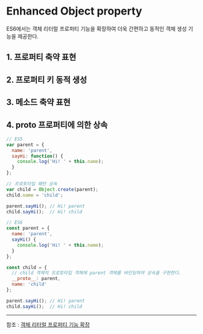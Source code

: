 
# Enhanced Object property
ES6에서는 객체 리터럴 프로퍼티 기능을 확장하여 더욱 간편하고 동적인 객체 생성 기능을 제공한다.  

## 1. 프로퍼티 축약 표현

## 2. 프로퍼티 키 동적 생성

## 3. 메소드 축약 표현

## 4. __proto__ 프로퍼티에 의한 상속
```javascript
// ES5
var parent = {
  name: 'parent',
  sayHi: function() {
    console.log('Hi! ' + this.name);
  }
};

// 프로토타입 패턴 상속
var child = Object.create(parent);
child.name = 'child';

parent.sayHi(); // Hi! parent
child.sayHi();  // Hi! child

// ES6
const parent = {
  name: 'parent',
  sayHi() {
    console.log('Hi! ' + this.name);
  }
};

const child = {
  // child 객체의 프로토타입 객체에 parent 객체를 바인딩하여 상속을 구현한다.
  __proto__: parent,
  name: 'child'
};

parent.sayHi(); // Hi! parent
child.sayHi();  // Hi! child
```

---
참조 : [객체 리터럴 프로퍼티 기능 확장](https://poiemaweb.com/es6-enhanced-object-property)
